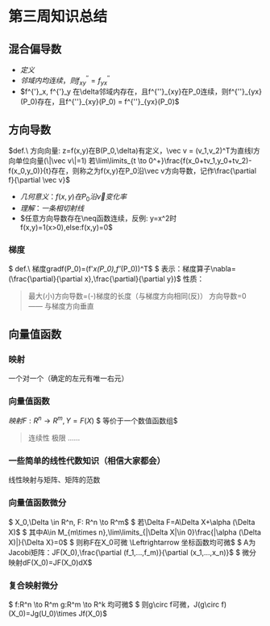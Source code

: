# 第三周知识总结
## 混合偏导数
- $定义$
- $邻域内均连续，则f^{''}_{xy} = f^{''}_{yx}$
- $f^{'}_x, f^{'}_y 在\delta邻域内存在，且f^{''}_{xy}在P_0连续，则f^{''}_{yx}(P_0)存在，且f^{''}_{xy}(P_0) = f^{''}_{yx}(P_0)$
## 方向导数
$def.\ 方向向量:
z=f(x,y)在B(P_0,\delta)有定义，\vec v = (v_1,v_2)^T为直线l方向单位向量(\|\vec v\|=1)
若\lim\limits_{t \to 0^+}\frac{f(x_0+tv_1,y_0+tv_2)-f(x_0,y_0)}{t}存在，则称之为f(x,y)在P_0沿\vec v方向导数，记作\frac{\partial f}{\partial \vec v}$
- $几何意义：f(x,y)在P_0沿\vec v 变化率$
- $理解：一条相切射线$
- $任意方向导数存在\neq函数连续，反例:
y=x^2时f(x,y)=1(x>0),else:f(x,y)=0$
### 梯度
$ def.\ 梯度gradf(P_0)=(f'_x(P_0),f'_(P_0))^T$
$ 表示：梯度算子\nabla=(\frac{\partial}{\partial x},\frac{\partial}{\partial y})$
性质：
> 最大(小)方向导数=(-)梯度的长度（与梯度方向相同(反)）
> 方向导数=0 —— 与梯度方向垂直
## 向量值函数
### 映射
一个对一个（确定的左元有唯一右元）
### 向量值函数
$映射F: R^n \to R^m, Y=F(X)$
$ 等价于一个数值函数组$
> 连续性
> 极限
> ......
### 一些简单的线性代数知识（相信大家都会）
线性映射与矩阵、矩阵的范数
### 向量值函数微分
$ X_0,\Delta \in R^n, F: R^n \to R^m$
$ 若\Delta F=A\Delta X+\alpha (\Delta X)$
$ 其中A\in M_{m\times n},\lim\limits_{\|\Delta X\|\in 0}\frac{\|\alpha (\Delta X)\|}{\Delta X}=0$
$ 则称F在X_0可微 \Leftrightarrow 坐标函数均可微$
$ A为Jacobi矩阵：JF(X_0),\frac{\partial (f_1,...,f_m)}{\partial (x_1,...,x_n)}$
$ 微分映射dF(X_0)=JF(X_0)dX$
### 复合映射微分
$ f:R^n \to R^m g:R^m \to R^k 均可微$
$ 则g\circ f可微，J(g\circ f)(X_0)=Jg(U_0)\times Jf(X_0)$